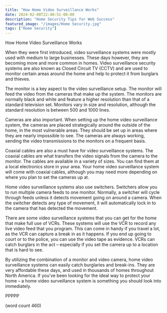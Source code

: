 ```yaml
---
title: "How Home Video Surveillance Works"
date: 2024-02-08T22:40:51-08:00
description: "Home Security Tips for Web Success"
featured_image: "/images/Home Security.jpg"
tags: ["Home Security"]
---
```


How Home Video Surveillance Works

When they were first introduced, video surveillance systems were mostly used with medium to large businesses.  These days however, they are becoming more and more common in homes.  Video surveillance security systems are also known as Closed Circuit TV (CCTV) and are used to monitor certain areas around the home and help to protect it from burglars and thieves.

The monitor is a key aspect to the video surveillance setup.  The monitor will feed the video from the cameras that make up the system.  The monitors are normally black and white and feature a higher resolution than that of a standard television set.  Monitors vary in size and resolution, although the standard resolution is between 500 and 1000 lines.

Cameras are also important.  When setting up the home video surveillance system, the cameras are placed strategically around the outside of the home, in the most vulnerable areas.  They should be set up in areas where they are nearly impossible to see.  The cameras are always working, sending the video transmissions to the monitors on a frequent basis.

Coaxial cables are also a must have for video surveillance systems.  The coaxial cables are what transfers the video signals from the camera to the monitor.  The cables are available in a variety of sizes.  You can find them at a local electronics store in your area. Your home video surveillance system will come with coaxial cables, although you may need more depending on where you plan to set the cameras up at.

Home video surveillance systems also use switchers.  Switchers allow you to run multiple camera feeds to one monitor.  Normally, a switcher will cycle through feeds unless it detects movement going on around a camera.  When the switcher detects any type of movement, it will automatically lock in to the camera that has detected the movement.

There are some video surveillance systems that you can get for the home that make full use of VCRs.  These systems will use the VCR to record any live video feed that you program.  This can come in handy if you travel a lot, as the VCR can capture a break in as it happens.  If you end up going to court or to the police, you can use the video tape as evidence.  VCRs can catch burglars in the act – especially if you set the camera up to a location that is hard to see.

By utilizing the combination of a monitor and video camera, home video surveillance systems can easily catch burglaries and break-ins.  They are very affordable these days, and used in thousands of homes throughout North America.  If you’ve been looking for the ideal way to protect your home – a home video surveillance system is something you should look into immediately.

PPPPP

(word count 460)
